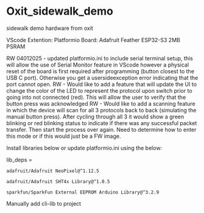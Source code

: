 # Oxit_sidewalk_demo
sidewalk demo hardware from oxit

VScode Extention: Platformio
Board: Adafruit Feather ESP32-S3 2MB PSRAM

RW 04012025 - updated platformio.ini to include serial terminal setup, this will allow the use of Serial Monitor feature in VScode however a physical reset of the board is first required after programming (button closest to the USB C port).  Otherwise you get a usersideexception error indicating that the port cannot open.
RW - Would like to add a feature that will update the UI to change the color of the LED to represent the protocol upon switch prior to going into not connected (red).  This will allow the user to verify that the button press was acknowledged
RW - Would like to add a scanning feature in which the device will scan for all 3 protocols back to back (simulating the manual button press).  After cycling through all 3 it would show a green blinking or red blinking status to indicate if there was any successful packet transfer.  Then start the process over again.  Need to determine how to enter this mode or if this would just be a FW image.


Install libraries below or update platformio.ini using the below:

lib_deps = 
	
 	adafruit/Adafruit NeoPixel@^1.12.5
 
	adafruit/Adafruit SHT4x Library@^1.0.5
 
	sparkfun/SparkFun External EEPROM Arduino Library@^3.2.9    

Manually add cli-lib to project 


